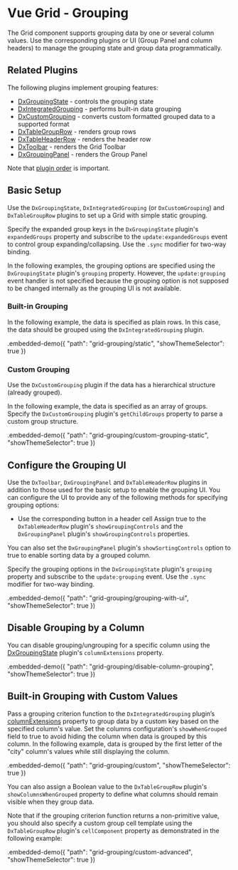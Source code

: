 # Vue Grid - Grouping

The Grid component supports grouping data by one or several column values. Use the corresponding plugins or UI (Group Panel and column headers) to manage the grouping state and group data programmatically.

## Related Plugins

The following plugins implement grouping features:

- [DxGroupingState](../reference/grouping-state.md) - controls the grouping state
- [DxIntegratedGrouping](../reference/integrated-grouping.md) - performs built-in data grouping
- [DxCustomGrouping](../reference/custom-grouping.md) - converts custom formatted grouped data to a supported format
- [DxTableGroupRow](../reference/table-group-row.md) - renders group rows
- [DxTableHeaderRow](../reference/table-header-row.md) - renders the header row
- [DxToolbar](../reference/toolbar.md) - renders the Grid Toolbar
- [DxGroupingPanel](../reference/grouping-panel.md) - renders the Group Panel

Note that [plugin order](./plugin-overview.md#plugin-order) is important.

## Basic Setup

Use the `DxGroupingState`, `DxIntegratedGrouping` (or `DxCustomGrouping`) and `DxTableGroupRow` plugins to set up a Grid with simple static grouping.

Specify the expanded group keys in the `DxGroupingState` plugin's `expandedGroups` property and subscribe to the `update:expandedGroups` event to control group expanding/collapsing. Use the `.sync` modifier for two-way binding.

In the following examples, the grouping options are specified using the `DxGroupingState` plugin's `grouping` property. However, the `update:grouping` event handler is not specified because the grouping option is not supposed to be changed internally as the grouping UI is not available.

### Built-in Grouping

In the following example, the data is specified as plain rows. In this case, the data should be grouped using the `DxIntegratedGrouping` plugin.

.embedded-demo({ "path": "grid-grouping/static", "showThemeSelector": true })

### Custom Grouping

Use the `DxCustomGrouping` plugin if the data has a hierarchical structure (already grouped).

In the following example, the data is specified as an array of groups. Specify the `DxCustomGrouping` plugin's `getChildGroups` property to parse a custom group structure.

.embedded-demo({ "path": "grid-grouping/custom-grouping-static", "showThemeSelector": true })

## Configure the Grouping UI

Use the `DxToolbar`, `DxGroupingPanel` and `DxTableHeaderRow` plugins in addition to those used for the basic setup to enable the grouping UI. You can configure the UI to provide any of the following methods for specifying grouping options:

- Use the corresponding button in a header cell
 Assign true to the `DxTableHeaderRow` plugin's `showGroupingControls` and the `DxGroupingPanel` plugin's `showGroupingControls` properties.

You can also set the `DxGroupingPanel` plugin's `showSortingControls` option to true to enable sorting data by a grouped column.

Specify the grouping options in the `DxGroupingState` plugin's `grouping` property and subscribe to the `update:grouping` event. Use the `.sync` modifier for two-way binding.

.embedded-demo({ "path": "grid-grouping/grouping-with-ui", "showThemeSelector": true })

## Disable Grouping by a Column

You can disable grouping/ungrouping for a specific column using the [DxGroupingState](../reference/grouping-state.md) plugin's `columnExtensions` property.

.embedded-demo({ "path": "grid-grouping/disable-column-grouping", "showThemeSelector": true })

## Built-in Grouping with Custom Values

Pass a grouping criterion function to the `DxIntegratedGrouping` plugin’s [columnExtensions](../reference/integrated-grouping.md#properties) property to group data by a custom key based on the specified column's value. Set the columns configuration's `showWhenGrouped` field to true to avoid hiding the column when data is grouped by this column. In the following example, data is grouped by the first letter of the "city" column's values while still displaying the column.

.embedded-demo({ "path": "grid-grouping/custom", "showThemeSelector": true })

You can also assign a Boolean value to the `DxTableGroupRow` plugin's `showColumnsWhenGrouped` property to define what columns should remain visible when they group data.

Note that if the grouping criterion function returns a non-primitive value, you should also specify a custom group cell template using the `DxTableGroupRow` plugin's `cellComponent` property as demonstrated in the following example:

.embedded-demo({ "path": "grid-grouping/custom-advanced", "showThemeSelector": true })

<!-- ## Remote Grouping

You can perform remote grouping by handling grouping state changes, generating a request based on the grouping state and sending it to a server that can return grouped data.

Grouping options are updated whenever an end-user interacts with the grouping UI. Handle grouping option changes using the `DxGroupingState` plugin's `update:grouping` and `update:expandedGroups` events and request data from the server using the newly applied grouping options.

Use the `CustomGrouping` plugin instead of the `DxIntegratedGrouping` plugin for remote grouping.

While waiting for a response from a server, there is a moment when the grouping state does not match the data in the `DxGrid`'s `rows` property. To avoid issues, temporarily assign the `grouping` and `expandedGroups` state fields' "old" values to the properties with the same names in the `DxGroupingState` plugin. This means configuration changes are not applied to the `DxGrid` immediately. Once the grouped data is received from the server, pass it to the `DxGrid` component's `rows` property and reset the `DxCustomGrouping` plugin's `grouping` and `expandedGroups` property values (set them to `null`). At this point, the `DxGrid` simultaneously applies the changes to its grouping configuration and receives the updated data set.

The following example demonstrates remote grouping with local expanding/collapsing, as well as the approach described in the previous paragraph:

.embedded-demo({ "path": "grid-grouping/remote-grouping-with-local-expanding", "showThemeSelector": true }) -->
